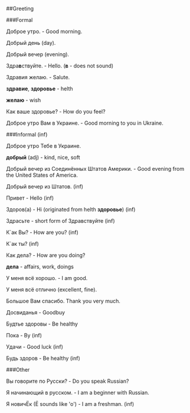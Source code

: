 ##Greeting

###Formal

Доброе утро.   - Good morning.

Добрый день (day).

Добрый вечер (evening). 

Здра**в**ствуйте. - Hello. (**в** - does not sound)

Здравия желаю. - Salute. 

**здравие**, **здоровье** - helth

**желаю** - wish

Как ваше здоровье? - How do you feel? 



Доброе утро Вам в Украине. - Good morning to you in Ukraine.

###Informal (inf)

Доброе утро Тебе в Украине.

**добрый** (adj) - kind, nice, soft

Добрый вечер из Соединённых Штатов Америки. - Good evening from the United States of America.


Добрый вечер из Штатов. (inf)



Привет - Hello (inf)

Здоров(а) - Hi (originated from helth **здоровье**) (inf)

Здрасьте - short form of Здравствуйте (inf)

К`ак Вы? - How are you? (inf)

К`ак ты? (inf)

Как дела? - How are you doing?


**дела** - affairs, work, doings

У меня всё хорошо. - I am good.

У меня всё отлично (excellent, fine).

Большое Вам спасибо. Thank you very much.


Досвиданья - Goodbuy

Будтье здоровы - Be healthy



Пока - By (inf)

Удачи - Good luck (inf)

Будь здоров - Be healthy (inf)




###Other

Вы говорите по Русски? - Do you speak Russian?

Я начинающий в русском. - I am a beginner with Russian.

Я новичЁк (Ё sounds like 'o') - I am a freshman. (inf)





